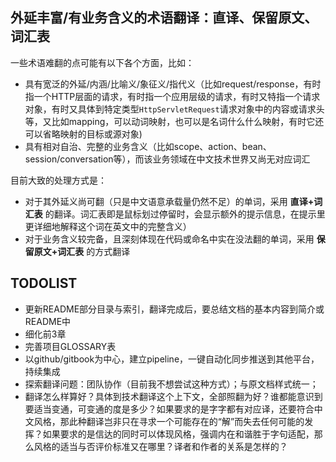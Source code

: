 ## 外延丰富/有业务含义的术语翻译：直译、保留原文、词汇表

一些术语难翻的点可能有以下各个方面，比如：

* 具有宽泛的外延/内涵/比喻义/象征义/指代义（比如request/response，有时指一个HTTP层面的请求，有时指一个应用层级的请求，有时又特指一个请求对象，有时又具体到特定类型`HttpServletRequest`请求对象中的内容或请求头等，又比如mapping，可以动词映射，也可以是名词什么什么映射，有时它还可以省略映射的目标或源对象)
* 具有相对自治、完整的业务含义（比如scope、action、bean、session/conversation等），而该业务领域在中文技术世界又尚无对应词汇

目前大致的处理方式是：

* 对于其外延义尚可翻（只是中文语意承载量仍然不足）的单词，采用 **直译+词汇表** 的翻译。词汇表即是鼠标划过停留时，会显示额外的提示信息，在提示里更详细地解释这个词在英文中的完整含义）
* 对于业务含义较完备，且深刻体现在代码或命名中实在没法翻的单词，采用 **保留原文+词汇表** 的方式翻译


## TODOLIST

* 更新README部分目录与索引，翻译完成后，要总结文档的基本内容到简介或README中
* 细化前3章
* 完善项目GLOSSARY表
* 以github/gitbook为中心，建立pipeline，一键自动化同步推送到其他平台，持续集成
* 探索翻译问题：团队协作（目前我不想尝试这种方式）；与原文档样式统一；
* 翻译怎么样算好？具体到技术翻译这个上下文，全部照翻为好？谁都能意识到要适当变通，可变通的度是多少？如果要求的是字字都有对应译，还要符合中文风格，那此种翻译岂非只在寻求一个可能存在的“解”而失去任何可能的发挥？如果要求的是信达的同时可以体现风格，强调内在和谐胜于字句适配，那么风格的适当与否评价标准又在哪里？译者和作者的关系是怎样的？

